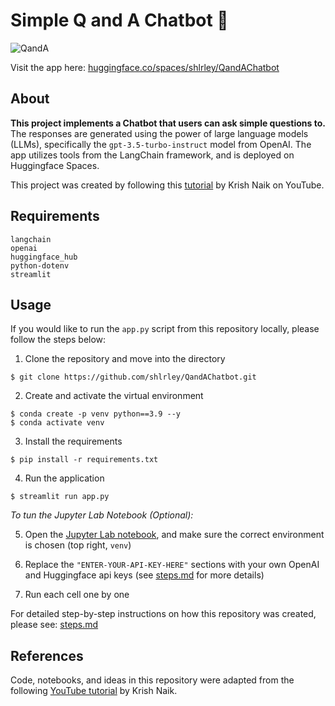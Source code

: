 # Simple Q and A Chatbot 💬


![QandA](https://github.com/shlrley/QandAChatbot/assets/70875076/93c39c52-8ad3-491a-803e-4b6c7e26aed2)

Visit the app here: [huggingface.co/spaces/shlrley/QandAChatbot](https://huggingface.co/spaces/shlrley/QandAChatbot)


## About 

**This project implements a Chatbot that users can ask simple questions to.** The responses are generated using the power of large language models (LLMs), specifically the `gpt-3.5-turbo-instruct` model from OpenAI. The app utilizes tools from the LangChain framework, and is deployed on Huggingface Spaces. 

This project was created by following this [tutorial](https://www.youtube.com/watch?v=qMIM7dECAkc&list=PLZoTAELRMXVORE4VF7WQ_fAl0L1Gljtar&index=5) by Krish Naik on YouTube. 

## Requirements 

```
langchain
openai
huggingface_hub
python-dotenv
streamlit
```

## Usage 

If you would like to run the `app.py` script from this repository locally, please follow the steps below:

1. Clone the repository and move into the directory 

```
$ git clone https://github.com/shlrley/QandAChatbot.git
```

2. Create and activate the virtual environment 

```
$ conda create -p venv python==3.9 --y
$ conda activate venv
```

3. Install the requirements

```
$ pip install -r requirements.txt
```

4. Run the application

```
$ streamlit run app.py
```

*To tun the Jupyter Lab Notebook (Optional):*

5. Open the [Jupyter Lab notebook](langchain.ipynb), and make sure the correct environment is chosen (top right, `venv`)

6. Replace the `"ENTER-YOUR-API-KEY-HERE"` sections with your own OpenAI and Huggingface api keys (see [steps.md](/steps.md) for more details) 

7. Run each cell one by one 

For detailed step-by-step instructions on how this repository was created, please see: [steps.md](/steps.md)

## References 

Code, notebooks, and ideas in this repository were adapted from the following [YouTube tutorial](https://www.youtube.com/watch?v=qMIM7dECAkc&list=PLZoTAELRMXVORE4VF7WQ_fAl0L1Gljtar&index=5) by Krish Naik. 
